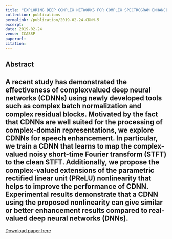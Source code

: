 ```yaml
---
title: "EXPLORING DEEP COMPLEX NETWORKS FOR COMPLEX SPECTROGRAM ENHANCEMENT"
collection: publications
permalink: /publication/2019-02-24-CDNN-5
excerpt: 
date: 2019-02-24
venue: ICASSP
paperurl:
citation:
---
```

Abstract
---
A recent study has demonstrated the effectiveness of complexvalued deep neural networks (CDNNs) using newly developed tools such as complex batch normalization and complex
residual blocks. Motivated by the fact that CDNNs are well
suited for the processing of complex-domain representations,
we explore CDNNs for speech enhancement. In particular, we train a CDNN that learns to map the complex-valued
noisy short-time Fourier transform (STFT) to the clean STFT.
Additionally, we propose the complex-valued extensions of
the parametric rectified linear unit (PReLU) nonlinearity
that helps to improve the performance of CDNN. Experimental results demonstrate that a CDNN using the proposed
nonlinearity can give similar or better enhancement results
compared to real-valued deep neural networks (DNNs).
---
[Download paper here](http://ashutosh620.github.io/files/CDNN_ICASSP_2019.pdf)
